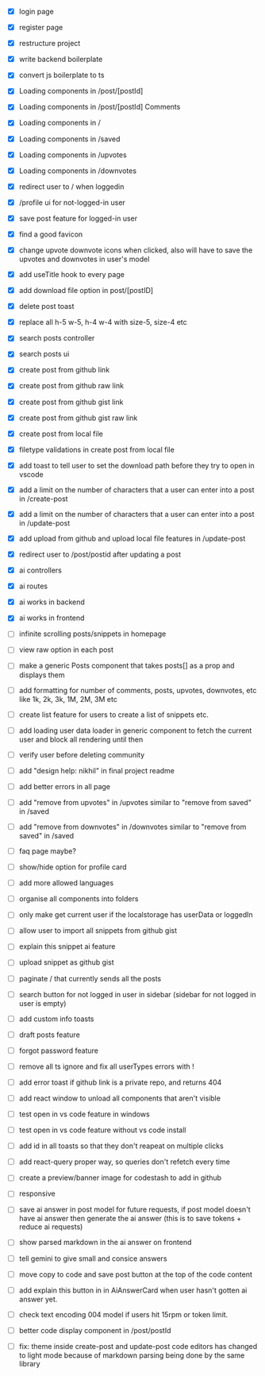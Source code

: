 - [x] login page
- [x] register page
- [x] restructure project
- [x] write backend boilerplate
- [x] convert js boilerplate to ts
- [x] Loading components in /post/[postId]
- [x] Loading components in /post/[postId] Comments
- [x] Loading components in /
- [x] Loading components in /saved
- [x] Loading components in /upvotes
- [x] Loading components in /downvotes
- [x] redirect user to / when loggedin
- [x] /profile ui for not-logged-in user
- [x] save post feature for logged-in user
- [x] find a good favicon
- [x] change upvote downvote icons when clicked, also will have to save the upvotes and downvotes in user's model
- [x] add useTitle hook to every page
- [x] add download file option in post/[postID]
- [x] delete post toast
- [x] replace all h-5 w-5, h-4 w-4 with size-5, size-4 etc
- [x] search posts controller
- [x] search posts ui
- [x] create post from github link
- [x] create post from github raw link
- [x] create post from github gist link
- [x] create post from github gist raw link
- [x] create post from local file
- [x] filetype validations in create post from local file
- [x] add toast to tell user to set the download path before they try to open in vscode
- [x] add a limit on the number of characters that a user can enter into a post in /create-post
- [x] add a limit on the number of characters that a user can enter into a post in /update-post
- [x] add upload from github and upload local file features in /update-post
- [x] redirect user to /post/postid after updating a post
- [x] ai controllers
- [x] ai routes
- [x] ai works in backend
- [x] ai works in frontend

- [ ] infinite scrolling posts/snippets in homepage
- [ ] view raw option in each post
- [ ] make a generic Posts component that takes posts[] as a prop and displays them
- [ ] add formatting for number of comments, posts, upvotes, downvotes, etc like 1k, 2k, 3k, 1M, 2M, 3M etc
- [ ] create list feature for users to create a list of snippets etc.
- [ ] add loading user data loader in generic component to fetch the current user and block all rendering until then
- [ ] verify user before deleting community
- [ ] add "design help: nikhil" in final project readme
- [ ] add better errors in all page
- [ ] add "remove from upvotes" in /upvotes similar to "remove from saved" in /saved
- [ ] add "remove from downvotes" in /downvotes similar to "remove from saved" in /saved
- [ ] faq page maybe?
- [ ] show/hide option for profile card
- [ ] add more allowed languages
- [ ] organise all components into folders
- [ ] only make get current user if the localstorage has userData or loggedIn
- [ ] allow user to import all snippets from github gist
- [ ] explain this snippet ai feature
- [ ] upload snippet as github gist
- [ ] paginate / that currently sends all the posts
- [ ] search button for not logged in user in sidebar (sidebar for not logged in user is empty)
- [ ] add custom info toasts
- [ ] draft posts feature
- [ ] forgot password feature
- [ ] remove all ts ignore and fix all userTypes errors with !
- [ ] add error toast if github link is a private repo, and returns 404
- [ ] add react window to unload all components that aren't visible
- [ ] test open in vs code feature in windows
- [ ] test open in vs code feature without vs code install
- [ ] add id in all toasts so that they don't reapeat on multiple clicks
- [ ] add react-query proper way, so queries don't refetch every time
- [ ] create a preview/banner image for codestash to add in github
- [ ] responsive
- [ ] save ai answer in post model for future requests, if post model doesn't have ai answer then generate the ai answer (this is to save tokens + reduce ai requests)
- [ ] show parsed markdown in the ai answer on frontend
- [ ] tell gemini to give small and consice answers
- [ ] move copy to code and save post button at the top of the code content
- [ ] add explain this button in in AiAnswerCard when user hasn't gotten ai answer yet.
- [ ] check text encoding 004 model if users hit 15rpm or token limit.
- [ ] better code display component in /post/postId
- [ ] fix: theme inside create-post and update-post code editors has changed to light mode because of markdown parsing being done by the same library
